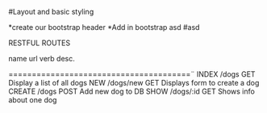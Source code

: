 


#Layout and basic styling

*create our bootstrap header 
*Add in bootstrap
asd
#asd

RESTFUL ROUTES

name    url     verb    desc.

=======================================¨
INDEX  /dogs     GET     Display a list of all dogs
NEW    /dogs/new GET     Displays form to create a dog
CREATE /dogs     POST    Add new dog to DB
SHOW   /dogs/:id GET     Shows info about one dog